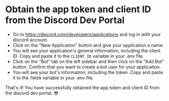 # Obtain the app token and client ID from the Discord Dev Portal

- Go to https://discord.com/developers/applications and log in with your discord account.
- Click on the "New Application" button and give your application a name.
- You will see your application's general information, including the client ID. Copy and paste it to the `CLIENT_ID` variable in your .env file.
- Click on the "Bot" tab on the left sidebar and then click on the "Add Bot" button. Confirm that you want to create a bot user for your application.
- You will see your bot's information, including the token. Copy and paste it to the `TOKEN` variable in your .env file.

That's it! You have successfully obtained the app token and client ID from the discord dev portal. 😎
